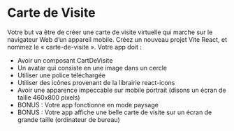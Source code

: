# Carte de Visite

Votre but va être de créer une carte de visite virtuelle qui marche sur le navigateur Web d’un appareil mobile. Créez un nouveau projet Vite React, et nommez le « carte-de-visite ».
Votre app doit :
- Avoir un composant CartDeVisite
- Un avatar qui consiste en une image dans un cercle
- Utiliser une police téléchargée
- Utiliser des icônes provenant de la librairie react-icons
- Avoir une apparence impeccable sur mobile portrait (disons un écran de taille 460x800 pixels)
- BONUS : Votre app fonctionne en mode paysage
- BONUS : Votre app affiche une belle carte de visite sur un écran de grande taille (ordinateur de bureau)
